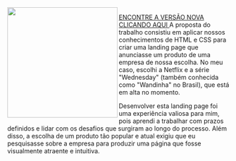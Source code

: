 <img align="left" width="250px" height="250px" src="https://static.wixstatic.com/media/d0bfcf_bca6334f9ca24ca5920112ed86f92b05~mv2.gif">
<p> <A HREF="https://marquincss.github.io/LandingPageNetflix/">ENCONTRE A VERSÃO NOVA CLICANDO AQUI </A> A proposta do trabalho consistiu em aplicar nossos conhecimentos de HTML e CSS para criar uma landing page que anunciasse um produto de uma empresa de nossa escolha. No meu caso, escolhi a Netflix e a série "Wednesday" (também conhecida como "Wandinha" no Brasil), que está em alta no momento.

Desenvolver esta landing page foi uma experiência valiosa para mim, pois aprendi a trabalhar com prazos definidos e lidar com os desafios que surgiram ao longo do processo. Além disso, a escolha de um produto tão popular e atual exigiu que eu pesquisasse sobre a empresa para produzir uma página que fosse visualmente atraente e intuitiva.


  <br>



 </p>
